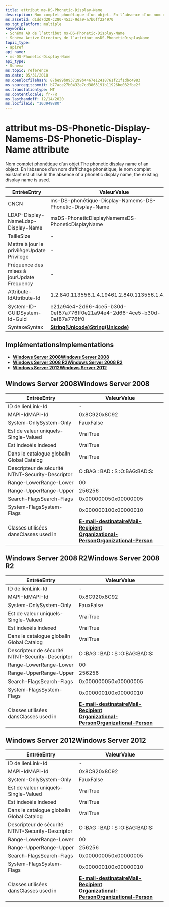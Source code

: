 ```yaml
---
title: attribut ms-DS-Phonetic-Display-Name
description: Nom complet phonétique d’un objet. En l’absence d’un nom d’affichage phonétique, le nom complet existant est utilisé.
ms.assetid: d1dd7d20-c280-4533-9da9-a7b6ff224970
ms.tgt_platform: multiple
keywords:
- Schéma AD de l’attribut ms-DS-Phonetic-Display-Name
- Schéma Active Directory de l’attribut msDS-PhoneticDisplayName
topic_type:
- apiref
api_name:
- ms-DS-Phonetic-Display-Name
api_type:
- Schema
ms.topic: reference
ms.date: 05/31/2018
ms.openlocfilehash: 87be99b0937199b4467e12418761f21f1dbc4983
ms.sourcegitcommit: b77ace27b0432e7cd3863191b11926be032fbe2f
ms.translationtype: MT
ms.contentlocale: fr-FR
ms.lasthandoff: 12/14/2020
ms.locfileid: "103949880"
---
```

# <a name="ms-ds-phonetic-display-name-attribute"></a><span data-ttu-id="8b505-106">attribut ms-DS-Phonetic-Display-Name</span><span class="sxs-lookup"><span data-stu-id="8b505-106">ms-DS-Phonetic-Display-Name attribute</span></span>

<span data-ttu-id="8b505-107">Nom complet phonétique d’un objet.</span><span class="sxs-lookup"><span data-stu-id="8b505-107">The phonetic display name of an object.</span></span> <span data-ttu-id="8b505-108">En l’absence d’un nom d’affichage phonétique, le nom complet existant est utilisé.</span><span class="sxs-lookup"><span data-stu-id="8b505-108">In the absence of a phonetic display name, the existing display name is used.</span></span>



| <span data-ttu-id="8b505-109">Entrée</span><span class="sxs-lookup"><span data-stu-id="8b505-109">Entry</span></span> | <span data-ttu-id="8b505-110">Valeur</span><span class="sxs-lookup"><span data-stu-id="8b505-110">Value</span></span> |
|-------------------|---------------------------------------------|
| <span data-ttu-id="8b505-111">CN</span><span class="sxs-lookup"><span data-stu-id="8b505-111">CN</span></span>                | <span data-ttu-id="8b505-112">ms-DS-phonétique-Display-Name</span><span class="sxs-lookup"><span data-stu-id="8b505-112">ms-DS-Phonetic-Display-Name</span></span>                 |
| <span data-ttu-id="8b505-113">LDAP-Display-Name</span><span class="sxs-lookup"><span data-stu-id="8b505-113">Ldap-Display-Name</span></span> | <span data-ttu-id="8b505-114">msDS-PhoneticDisplayName</span><span class="sxs-lookup"><span data-stu-id="8b505-114">msDS-PhoneticDisplayName</span></span>                    |
| <span data-ttu-id="8b505-115">Taille</span><span class="sxs-lookup"><span data-stu-id="8b505-115">Size</span></span>              | \-                                          |
| <span data-ttu-id="8b505-116">Mettre à jour le privilège</span><span class="sxs-lookup"><span data-stu-id="8b505-116">Update Privilege</span></span>  | \-                                          |
| <span data-ttu-id="8b505-117">Fréquence des mises à jour</span><span class="sxs-lookup"><span data-stu-id="8b505-117">Update Frequency</span></span>  | \-                                          |
| <span data-ttu-id="8b505-118">Attribute-Id</span><span class="sxs-lookup"><span data-stu-id="8b505-118">Attribute-Id</span></span>      | <span data-ttu-id="8b505-119">1.2.840.113556.1.4.1946</span><span class="sxs-lookup"><span data-stu-id="8b505-119">1.2.840.113556.1.4.1946</span></span>                     |
| <span data-ttu-id="8b505-120">System-ID-GUID</span><span class="sxs-lookup"><span data-stu-id="8b505-120">System-Id-Guid</span></span>    | <span data-ttu-id="8b505-121">e21a94e4-2d66-4ce5-b30d-0ef87a776ff0</span><span class="sxs-lookup"><span data-stu-id="8b505-121">e21a94e4-2d66-4ce5-b30d-0ef87a776ff0</span></span>        |
| <span data-ttu-id="8b505-122">Syntaxe</span><span class="sxs-lookup"><span data-stu-id="8b505-122">Syntax</span></span>            | [<span data-ttu-id="8b505-123">**String(Unicode)**</span><span class="sxs-lookup"><span data-stu-id="8b505-123">**String(Unicode)**</span></span>](s-string-unicode.md) |



## <a name="implementations"></a><span data-ttu-id="8b505-124">Implémentations</span><span class="sxs-lookup"><span data-stu-id="8b505-124">Implementations</span></span>

-   [<span data-ttu-id="8b505-125">**Windows Server 2008**</span><span class="sxs-lookup"><span data-stu-id="8b505-125">**Windows Server 2008**</span></span>](#windows-server-2008)
-   [<span data-ttu-id="8b505-126">**Windows Server 2008 R2**</span><span class="sxs-lookup"><span data-stu-id="8b505-126">**Windows Server 2008 R2**</span></span>](#windows-server-2008-r2)
-   [<span data-ttu-id="8b505-127">**Windows Server 2012**</span><span class="sxs-lookup"><span data-stu-id="8b505-127">**Windows Server 2012**</span></span>](#windows-server-2012)

## <a name="windows-server-2008"></a><span data-ttu-id="8b505-128">Windows Server 2008</span><span class="sxs-lookup"><span data-stu-id="8b505-128">Windows Server 2008</span></span>



| <span data-ttu-id="8b505-129">Entrée</span><span class="sxs-lookup"><span data-stu-id="8b505-129">Entry</span></span> | <span data-ttu-id="8b505-130">Valeur</span><span class="sxs-lookup"><span data-stu-id="8b505-130">Value</span></span> |
|------------------------|-------------------------------------------------------------------------------------------------------------------------|
| <span data-ttu-id="8b505-131">ID de lien</span><span class="sxs-lookup"><span data-stu-id="8b505-131">Link-Id</span></span>                | \-                                                                                                                      |
| <span data-ttu-id="8b505-132">MAPI-Id</span><span class="sxs-lookup"><span data-stu-id="8b505-132">MAPI-Id</span></span>                | <span data-ttu-id="8b505-133">0x8C92</span><span class="sxs-lookup"><span data-stu-id="8b505-133">0x8C92</span></span>                                                                                                                  |
| <span data-ttu-id="8b505-134">System-Only</span><span class="sxs-lookup"><span data-stu-id="8b505-134">System-Only</span></span>            | <span data-ttu-id="8b505-135">Faux</span><span class="sxs-lookup"><span data-stu-id="8b505-135">False</span></span>                                                                                                                   |
| <span data-ttu-id="8b505-136">Est de valeur unique</span><span class="sxs-lookup"><span data-stu-id="8b505-136">Is-Single-Valued</span></span>       | <span data-ttu-id="8b505-137">Vrai</span><span class="sxs-lookup"><span data-stu-id="8b505-137">True</span></span>                                                                                                                    |
| <span data-ttu-id="8b505-138">Est indexé</span><span class="sxs-lookup"><span data-stu-id="8b505-138">Is Indexed</span></span>             | <span data-ttu-id="8b505-139">Vrai</span><span class="sxs-lookup"><span data-stu-id="8b505-139">True</span></span>                                                                                                                    |
| <span data-ttu-id="8b505-140">Dans le catalogue global</span><span class="sxs-lookup"><span data-stu-id="8b505-140">In Global Catalog</span></span>      | <span data-ttu-id="8b505-141">Vrai</span><span class="sxs-lookup"><span data-stu-id="8b505-141">True</span></span>                                                                                                                    |
| <span data-ttu-id="8b505-142">Descripteur de sécurité NT</span><span class="sxs-lookup"><span data-stu-id="8b505-142">NT-Security-Descriptor</span></span> | <span data-ttu-id="8b505-143">O :BAG : BAD : S :</span><span class="sxs-lookup"><span data-stu-id="8b505-143">O:BAG:BAD:S:</span></span>                                                                                                            |
| <span data-ttu-id="8b505-144">Range-Lower</span><span class="sxs-lookup"><span data-stu-id="8b505-144">Range-Lower</span></span>            | <span data-ttu-id="8b505-145">0</span><span class="sxs-lookup"><span data-stu-id="8b505-145">0</span></span>                                                                                                                       |
| <span data-ttu-id="8b505-146">Range-Upper</span><span class="sxs-lookup"><span data-stu-id="8b505-146">Range-Upper</span></span>            | <span data-ttu-id="8b505-147">256</span><span class="sxs-lookup"><span data-stu-id="8b505-147">256</span></span>                                                                                                                     |
| <span data-ttu-id="8b505-148">Search-Flags</span><span class="sxs-lookup"><span data-stu-id="8b505-148">Search-Flags</span></span>           | <span data-ttu-id="8b505-149">0x00000005</span><span class="sxs-lookup"><span data-stu-id="8b505-149">0x00000005</span></span>                                                                                                              |
| <span data-ttu-id="8b505-150">System-Flags</span><span class="sxs-lookup"><span data-stu-id="8b505-150">System-Flags</span></span>           | <span data-ttu-id="8b505-151">0x00000010</span><span class="sxs-lookup"><span data-stu-id="8b505-151">0x00000010</span></span>                                                                                                              |
| <span data-ttu-id="8b505-152">Classes utilisées dans</span><span class="sxs-lookup"><span data-stu-id="8b505-152">Classes used in</span></span>        | [<span data-ttu-id="8b505-153">**E-mail-destinataire**</span><span class="sxs-lookup"><span data-stu-id="8b505-153">**Mail-Recipient**</span></span>](c-mailrecipient.md)<br/> [<span data-ttu-id="8b505-154">**Organizational-Person**</span><span class="sxs-lookup"><span data-stu-id="8b505-154">**Organizational-Person**</span></span>](c-organizationalperson.md)<br/> |



## <a name="windows-server-2008-r2"></a><span data-ttu-id="8b505-155">Windows Server 2008 R2</span><span class="sxs-lookup"><span data-stu-id="8b505-155">Windows Server 2008 R2</span></span>



| <span data-ttu-id="8b505-156">Entrée</span><span class="sxs-lookup"><span data-stu-id="8b505-156">Entry</span></span> | <span data-ttu-id="8b505-157">Valeur</span><span class="sxs-lookup"><span data-stu-id="8b505-157">Value</span></span> |
|------------------------|-------------------------------------------------------------------------------------------------------------------------|
| <span data-ttu-id="8b505-158">ID de lien</span><span class="sxs-lookup"><span data-stu-id="8b505-158">Link-Id</span></span>                | \-                                                                                                                      |
| <span data-ttu-id="8b505-159">MAPI-Id</span><span class="sxs-lookup"><span data-stu-id="8b505-159">MAPI-Id</span></span>                | <span data-ttu-id="8b505-160">0x8C92</span><span class="sxs-lookup"><span data-stu-id="8b505-160">0x8C92</span></span>                                                                                                                  |
| <span data-ttu-id="8b505-161">System-Only</span><span class="sxs-lookup"><span data-stu-id="8b505-161">System-Only</span></span>            | <span data-ttu-id="8b505-162">Faux</span><span class="sxs-lookup"><span data-stu-id="8b505-162">False</span></span>                                                                                                                   |
| <span data-ttu-id="8b505-163">Est de valeur unique</span><span class="sxs-lookup"><span data-stu-id="8b505-163">Is-Single-Valued</span></span>       | <span data-ttu-id="8b505-164">Vrai</span><span class="sxs-lookup"><span data-stu-id="8b505-164">True</span></span>                                                                                                                    |
| <span data-ttu-id="8b505-165">Est indexé</span><span class="sxs-lookup"><span data-stu-id="8b505-165">Is Indexed</span></span>             | <span data-ttu-id="8b505-166">Vrai</span><span class="sxs-lookup"><span data-stu-id="8b505-166">True</span></span>                                                                                                                    |
| <span data-ttu-id="8b505-167">Dans le catalogue global</span><span class="sxs-lookup"><span data-stu-id="8b505-167">In Global Catalog</span></span>      | <span data-ttu-id="8b505-168">Vrai</span><span class="sxs-lookup"><span data-stu-id="8b505-168">True</span></span>                                                                                                                    |
| <span data-ttu-id="8b505-169">Descripteur de sécurité NT</span><span class="sxs-lookup"><span data-stu-id="8b505-169">NT-Security-Descriptor</span></span> | <span data-ttu-id="8b505-170">O :BAG : BAD : S :</span><span class="sxs-lookup"><span data-stu-id="8b505-170">O:BAG:BAD:S:</span></span>                                                                                                            |
| <span data-ttu-id="8b505-171">Range-Lower</span><span class="sxs-lookup"><span data-stu-id="8b505-171">Range-Lower</span></span>            | <span data-ttu-id="8b505-172">0</span><span class="sxs-lookup"><span data-stu-id="8b505-172">0</span></span>                                                                                                                       |
| <span data-ttu-id="8b505-173">Range-Upper</span><span class="sxs-lookup"><span data-stu-id="8b505-173">Range-Upper</span></span>            | <span data-ttu-id="8b505-174">256</span><span class="sxs-lookup"><span data-stu-id="8b505-174">256</span></span>                                                                                                                     |
| <span data-ttu-id="8b505-175">Search-Flags</span><span class="sxs-lookup"><span data-stu-id="8b505-175">Search-Flags</span></span>           | <span data-ttu-id="8b505-176">0x00000005</span><span class="sxs-lookup"><span data-stu-id="8b505-176">0x00000005</span></span>                                                                                                              |
| <span data-ttu-id="8b505-177">System-Flags</span><span class="sxs-lookup"><span data-stu-id="8b505-177">System-Flags</span></span>           | <span data-ttu-id="8b505-178">0x00000010</span><span class="sxs-lookup"><span data-stu-id="8b505-178">0x00000010</span></span>                                                                                                              |
| <span data-ttu-id="8b505-179">Classes utilisées dans</span><span class="sxs-lookup"><span data-stu-id="8b505-179">Classes used in</span></span>        | [<span data-ttu-id="8b505-180">**E-mail-destinataire**</span><span class="sxs-lookup"><span data-stu-id="8b505-180">**Mail-Recipient**</span></span>](c-mailrecipient.md)<br/> [<span data-ttu-id="8b505-181">**Organizational-Person**</span><span class="sxs-lookup"><span data-stu-id="8b505-181">**Organizational-Person**</span></span>](c-organizationalperson.md)<br/> |



## <a name="windows-server-2012"></a><span data-ttu-id="8b505-182">Windows Server 2012</span><span class="sxs-lookup"><span data-stu-id="8b505-182">Windows Server 2012</span></span>



| <span data-ttu-id="8b505-183">Entrée</span><span class="sxs-lookup"><span data-stu-id="8b505-183">Entry</span></span> | <span data-ttu-id="8b505-184">Valeur</span><span class="sxs-lookup"><span data-stu-id="8b505-184">Value</span></span> |
|------------------------|-------------------------------------------------------------------------------------------------------------------------|
| <span data-ttu-id="8b505-185">ID de lien</span><span class="sxs-lookup"><span data-stu-id="8b505-185">Link-Id</span></span>                | \-                                                                                                                      |
| <span data-ttu-id="8b505-186">MAPI-Id</span><span class="sxs-lookup"><span data-stu-id="8b505-186">MAPI-Id</span></span>                | <span data-ttu-id="8b505-187">0x8C92</span><span class="sxs-lookup"><span data-stu-id="8b505-187">0x8C92</span></span>                                                                                                                  |
| <span data-ttu-id="8b505-188">System-Only</span><span class="sxs-lookup"><span data-stu-id="8b505-188">System-Only</span></span>            | <span data-ttu-id="8b505-189">Faux</span><span class="sxs-lookup"><span data-stu-id="8b505-189">False</span></span>                                                                                                                   |
| <span data-ttu-id="8b505-190">Est de valeur unique</span><span class="sxs-lookup"><span data-stu-id="8b505-190">Is-Single-Valued</span></span>       | <span data-ttu-id="8b505-191">Vrai</span><span class="sxs-lookup"><span data-stu-id="8b505-191">True</span></span>                                                                                                                    |
| <span data-ttu-id="8b505-192">Est indexé</span><span class="sxs-lookup"><span data-stu-id="8b505-192">Is Indexed</span></span>             | <span data-ttu-id="8b505-193">Vrai</span><span class="sxs-lookup"><span data-stu-id="8b505-193">True</span></span>                                                                                                                    |
| <span data-ttu-id="8b505-194">Dans le catalogue global</span><span class="sxs-lookup"><span data-stu-id="8b505-194">In Global Catalog</span></span>      | <span data-ttu-id="8b505-195">Vrai</span><span class="sxs-lookup"><span data-stu-id="8b505-195">True</span></span>                                                                                                                    |
| <span data-ttu-id="8b505-196">Descripteur de sécurité NT</span><span class="sxs-lookup"><span data-stu-id="8b505-196">NT-Security-Descriptor</span></span> | <span data-ttu-id="8b505-197">O :BAG : BAD : S :</span><span class="sxs-lookup"><span data-stu-id="8b505-197">O:BAG:BAD:S:</span></span>                                                                                                            |
| <span data-ttu-id="8b505-198">Range-Lower</span><span class="sxs-lookup"><span data-stu-id="8b505-198">Range-Lower</span></span>            | <span data-ttu-id="8b505-199">0</span><span class="sxs-lookup"><span data-stu-id="8b505-199">0</span></span>                                                                                                                       |
| <span data-ttu-id="8b505-200">Range-Upper</span><span class="sxs-lookup"><span data-stu-id="8b505-200">Range-Upper</span></span>            | <span data-ttu-id="8b505-201">256</span><span class="sxs-lookup"><span data-stu-id="8b505-201">256</span></span>                                                                                                                     |
| <span data-ttu-id="8b505-202">Search-Flags</span><span class="sxs-lookup"><span data-stu-id="8b505-202">Search-Flags</span></span>           | <span data-ttu-id="8b505-203">0x00000005</span><span class="sxs-lookup"><span data-stu-id="8b505-203">0x00000005</span></span>                                                                                                              |
| <span data-ttu-id="8b505-204">System-Flags</span><span class="sxs-lookup"><span data-stu-id="8b505-204">System-Flags</span></span>           | <span data-ttu-id="8b505-205">0x00000010</span><span class="sxs-lookup"><span data-stu-id="8b505-205">0x00000010</span></span>                                                                                                              |
| <span data-ttu-id="8b505-206">Classes utilisées dans</span><span class="sxs-lookup"><span data-stu-id="8b505-206">Classes used in</span></span>        | [<span data-ttu-id="8b505-207">**E-mail-destinataire**</span><span class="sxs-lookup"><span data-stu-id="8b505-207">**Mail-Recipient**</span></span>](c-mailrecipient.md)<br/> [<span data-ttu-id="8b505-208">**Organizational-Person**</span><span class="sxs-lookup"><span data-stu-id="8b505-208">**Organizational-Person**</span></span>](c-organizationalperson.md)<br/> |



 

 





